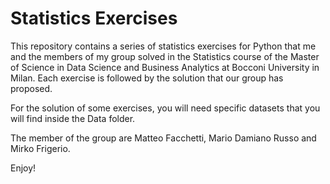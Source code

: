 # Statistics Exercises
This repository contains a series of statistics exercises for Python that me and the members of my group solved
in the Statistics course of the Master of Science in Data Science and Business Analytics at Bocconi University in Milan.
Each exercise is followed by the solution that our group has proposed.

For the solution of some exercises, you will need specific datasets that you will find inside the Data folder.

The member of the group are Matteo Facchetti, Mario Damiano Russo and Mirko Frigerio.

Enjoy!
